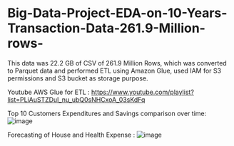 # Big-Data-Project-EDA-on-10-Years-Transaction-Data-261.9-Million-rows-
This data was 22.2 GB of CSV of 261.9 Million Rows, which was converted to Parquet data and performed ETL using Amazon Glue, used IAM for S3 permissions and S3 bucket as storage purpose.

Youtube AWS Glue for ETL : https://www.youtube.com/playlist?list=PLiAuSTZDuI_nu_ubQ0sNHCxoA_03sKdFq

Top 10 Customers Expenditures and Savings comparison over time:
![image](https://user-images.githubusercontent.com/114352465/228430057-8ca2e0a2-51c4-4934-b812-b9b0184a19b0.png)


Forecasting of House and Health Expense :
![image](https://user-images.githubusercontent.com/114352465/228429865-30567d55-249a-4077-ab12-c2f1f12a0a61.png)
